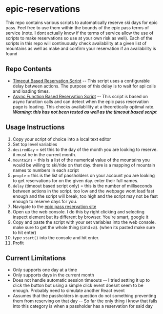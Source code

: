 # epic-reservations
This repo contains various scripts to automatically reserve ski days for epic pass. Feel free to use them within the bounds of the epic pass terms of service (note. I dont actually know if the terms of service allow the use of scripts to make reservations so use at your own risk as well). Each of the scripts in this repo will continuously check availability at a given list of mountains as well as make and confirm your reservation if an availability is found

## Repo Contents
- [Timeout Based Reservation Script](https://github.com/dangothemango/epic-reservations/blob/main/scripts/timeoutReservationMaker.js)
-- This script uses a configurable delay between actions. The purpose of this delay is to wait for api calls and loading times.
- [Async Function Based Reservation Script](https://github.com/dangothemango/epic-reservations/blob/main/scripts/asyncReservationMaker.js)
-- This script is based on async function calls and can detect when the epic pass reservation page is loading. This checks availablility at a theoretically optimal rate. ***Warning: this has not been tested as well as the timeout based script***

## Usage Instructions

1. Copy your script of choice into a local text editor
2. Set top level variables
  1. `desiredDay` = set this to the day of the month you are looking to reserve. it must be in the current month.
  2. `mountains` = this is a list of the numerical value of the mountains you would be willing to ski/ride on that day. there is a mapping of mountain names to numbers in each script
  3. `people` = this is the list of passholders on your account you are looking to get reservations for on the given day. enter their full names.
  4. `delay` (timeout based script only) = this is the number of milliseconds between actions in the script. too low and the webpage wont load fast enough and the script will break, too high and the script may not be fast enough to reserve days for you.
3. Navigate to the [epic pass reservation site](https://www.epicpass.com/plan-your-trip/lift-access/reservations.aspx)
4. Open up the web console. I do this by right clicking and selecting inspect element but its different by browser. You're smart, google it
5. Copy and paste the script with your set variables into the web console. make sure to get the whole thing (cmd+a). (when its pasted make sure to hit enter)
6. type `start()` into the console and hit enter.
7. Profit

## Current Limitations

- Only supports one day at a time
- Only supports days in the current month
- Does not handle automatic session timeouts
-- I tried setting it up to click the button but using a simple click event doesnt seem to be enough. Probably need to simulate another React event
- Assumes that the passholders in question do not something preventing them from reserving on that day
-- So far the only thing i know that falls into this category is when a passholder has a reservation for said day
